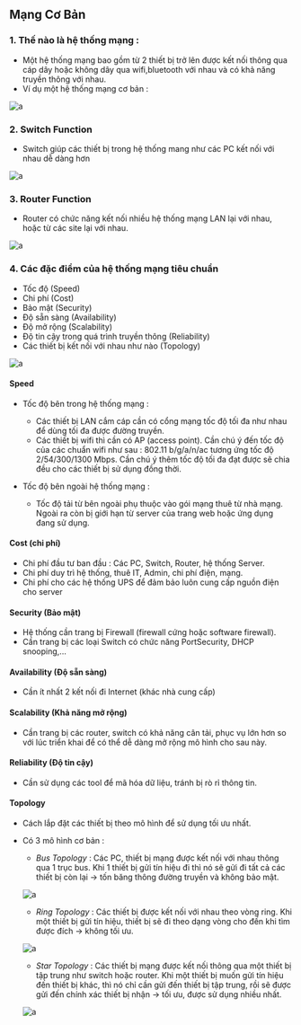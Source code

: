 ﻿## Mạng Cơ Bản
### 1. Thế nào là hệ thống mạng :
- Một hệ thống mạng bao gồm từ 2 thiết bị trở lên được kết nối thông qua cáp dây hoặc không dây qua wifi,bluetooth với nhau và có khả năng truyền thông với nhau.
- Ví dụ một hệ thống mạng cơ bản :

![a](https://i.imgur.com/Bxov5b1.png)

### 2. Switch Function
- Switch giúp các thiết bị trong hệ thống mang như các PC kết nối với nhau dễ dàng hơn

![a](https://i.imgur.com/iHyU66H.png)
### 3. Router Function
- Router có chức năng kết nối nhiều hệ thống mạng LAN lại với nhau, hoặc từ các site lại với nhau.

![a](https://i.imgur.com/0O2MTbE.png)

### 4. Các đặc điểm của hệ thống mạng tiêu chuẩn
- Tốc độ (Speed)
- Chi phí (Cost)
- Bảo mật (Security)
- Độ sẵn sàng (Availability)
- Độ mở rộng (Scalability)
- Độ tin cậy trong quá trình truyền thông (Reliability)
- Các thiết bị kết nối với nhau như nào (Topology)


![a](https://i.imgur.com/cyC8PUT.png)


#### Speed
- Tốc độ bên trong hệ thống mạng :
	* Các thiết bị LAN cắm cáp cần có cổng mạng tốc độ tối đa như nhau để dùng tối đa được đường truyền.
	* Các thiết bị wifi thì cần có AP (access point). Cần chú ý đến tốc độ của các chuẩn wifi như sau : 802.11 b/g/a/n/ac tương ứng tốc độ 2/54/300/1300 Mbps. Cần chú ý thêm tốc độ tối đa đạt được sẽ chia đều cho các thiết bị sử dụng đồng thời.

- Tốc độ bên ngoài hệ thống mạng :

	* Tốc độ tải từ bên ngoài phụ thuộc vào gói mạng thuê từ nhà mạng. Ngoài ra còn bị giới hạn từ server của trang web hoặc ứng dụng đang sử dụng.

#### Cost (chi phí)

- Chi phí đầu tư ban đầu : Các PC, Switch, Router, hệ thống Server.
- Chi phí duy trì hệ thống, thuê IT, Admin, chi phí điện, mạng.
- Chi phí cho các hệ thống UPS để đảm bảo luôn cung cấp nguồn điện cho server

#### Security (Bảo mật)

- Hệ thống cần trang bị Firewall (firewall cứng hoặc software firewall).
- Cần trang bị các loại Switch có chức năng PortSecurity, DHCP snooping,...

#### Availability (Độ sẵn sàng)

- Cần ít nhất 2 kết nối đi Internet (khác nhà cung cấp)

#### Scalability (Khả năng mở rộng)

- Cần trang bị các router, switch có khả năng cân tải, phục vụ lớn hơn so với lúc triển khai để có thể dễ dàng mở rộng mô hình cho sau này.

#### Reliability (Độ tin cậy)

- Cần sử dụng các tool để mã hóa dữ liệu, tránh bị rò rỉ thông tin.

#### Topology

- Cách lắp đặt các thiết bị theo mô hình để sử dụng tối ưu nhất.
- Có 3 mô hình cơ bản :
	* *Bus Topology* : Các PC, thiết bị mạng được kết nối với nhau thông qua 1 trục bus. Khi 1 thiết bị gửi tín hiệu đi thì nó sẽ gửi đi tất cả các thiết bị còn lại -> tốn băng thông đường truyền và không bảo mật.

	![a](https://i.imgur.com/nypxl5Z.png)
	
	* *Ring Topology* : Các thiết bị được kết nối với nhau theo vòng ring. Khi một thiết bị gửi tín hiệu, thiết bị sẽ đi theo dạng vòng cho đến khi tìm được đích -> không tối ưu.

	![a](https://i.imgur.com/VmwXWlk.png)

	* *Star Topology* : Các thiết bị mạng được kết nối thông qua một thiết bị tập trung như switch hoặc router. Khi một thiết bị muốn gửi tín hiệu đến thiết bị khác, thì nó chỉ cần gửi đến thiết bị tập trung, rồi sẽ được gửi đến chính xác thiết bị nhận -> tối ưu, được sử dụng nhiều nhất.

	![a](https://i.imgur.com/QUV4j9k.png)
